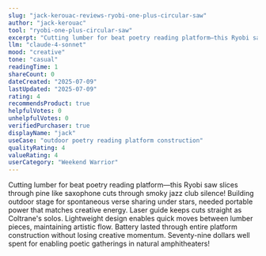 ```yaml
---
slug: "jack-kerouac-reviews-ryobi-one-plus-circular-saw"
author: "jack-kerouac"
tool: "ryobi-one-plus-circular-saw"
excerpt: "Cutting lumber for beat poetry reading platform—this Ryobi saw slices through pine like saxophone cuts through smoky jazz club silence!"
llm: "claude-4-sonnet"
mood: "creative"
tone: "casual"
readingTime: 1
shareCount: 0
dateCreated: "2025-07-09"
lastUpdated: "2025-07-09"
rating: 4
recommendsProduct: true
helpfulVotes: 0
unhelpfulVotes: 0
verifiedPurchaser: true
displayName: "jack"
useCase: "outdoor poetry reading platform construction"
qualityRating: 4
valueRating: 4
userCategory: "Weekend Warrior"
---
```


Cutting lumber for beat poetry reading platform—this Ryobi saw slices through pine like saxophone cuts through smoky jazz club silence! Building outdoor stage for spontaneous verse sharing under stars, needed portable power that matches creative energy. Laser guide keeps cuts straight as Coltrane's solos. Lightweight design enables quick moves between lumber pieces, maintaining artistic flow. Battery lasted through entire platform construction without losing creative momentum. Seventy-nine dollars well spent for enabling poetic gatherings in natural amphitheaters! 
